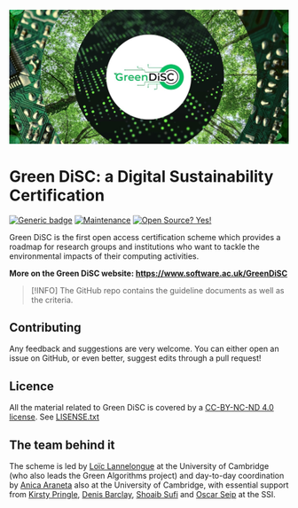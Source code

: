 
![](/assets/banner.jpeg)

# Green DiSC: a Digital Sustainability Certification


[![Generic badge](https://img.shields.io/badge/Version-v2.0-blue.svg)](https://shields.io/)
[![Maintenance](https://img.shields.io/badge/Maintained%3F-yes-green.svg)](https://GitHub.com/Naereen/StrapDown.js/graphs/commit-activity)
[![Open Source? Yes!](https://badgen.net/badge/Open%20Source%20%3F/Yes%21/purple?icon=github)](https://github.com/Naereen/badges/)

Green DiSC is the first open access certification scheme which provides a roadmap for research groups and institutions who want to tackle the environmental impacts of their computing activities.

**More on the Green DiSC website: https://www.software.ac.uk/GreenDiSC**

>[!INFO]
> The GitHub repo contains the guideline documents as well as the criteria.

## Contributing

Any feedback and suggestions are very welcome. You can either open an issue on GitHub, or even better, suggest edits through a pull request! 

## Licence

All the material related to Green DiSC is covered by a [CC-BY-NC-ND 4.0 license](https://creativecommons.org/licenses/by-nc-nd/4.0/). See [LISENSE.txt](LICENSE.txt)

## The team behind it

The scheme is led by [Loïc Lannelongue](www.lannelongue-group.org) at the University of Cambridge (who also leads the Green Algorithms project) and day-to-day coordination by [Anica Araneta](https://www.lannelongue-group.org/members/Anica-Araneta.html) also at the University of Cambridge, with essential support from [Kirsty Pringle](https://www.software.ac.uk/our-people/kirsty-pringle), [Denis Barclay](https://www.software.ac.uk/our-people/denis-barclay), [Shoaib Sufi](https://www.software.ac.uk/our-people/shoaib-sufi) and [Oscar Seip](https://www.software.ac.uk/our-people/oscar-seip) at the SSI.